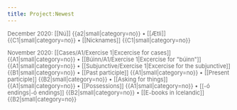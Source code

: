 ```yaml
---
title: Project:Newest
---
```


<div style="font-size:92%;color:dimgray;">
December 2020:
[[Nú]] {{a2|small|category=no}} •
[[Ætli]] {{C1|small|category=no}} •
[[Nicknames]] {{C1|small|category=no}}

November 2020:
[[Cases/A1/Exercise 1|Excercise for cases]] {{A1|small|category=no}} •
[[Búinn/A1/Exercise 1|Excercise for "búinn"]] {{A1|small|category=no}} •
[[Subjunctive/Exercise 1|Excercise for the subjunctive]] {{B1|small|category=no}} •
[[Past participle]] {{A1|small|category=no}} •
[[Present participle]] {{B2|small|category=no}} •
[[Asking for things]] {{A1|small|category=no}} •
[[Possessions]] {{A1|small|category=no}} •
[[-ó endings|-ó&nbsp;endings]] {{B2|small|category=no}} •
[[E-books in Icelandic]] {{B2|small|category=no}}
</div>
